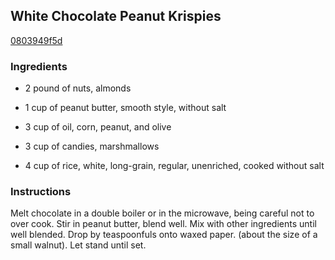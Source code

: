 ## White Chocolate Peanut Krispies

[0803949f5d](http://www.food.com/recipe/white-chocolate-peanut-krispies-272204)

### Ingredients

 - 2 pound of nuts, almonds

 - 1 cup of peanut butter, smooth style, without salt

 - 3 cup of oil, corn, peanut, and olive

 - 3 cup of candies, marshmallows

 - 4 cup of rice, white, long-grain, regular, unenriched, cooked without salt

### Instructions

Melt chocolate in a double boiler or in the microwave, being careful not to over cook. Stir in peanut butter, blend well. Mix with other ingredients until well blended. Drop by teaspoonfuls onto waxed paper. (about the size of a small walnut). Let stand until set.